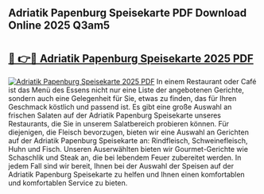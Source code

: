 ## Adriatik Papenburg Speisekarte PDF Download Online 2025 Q3am5

# <h2><a href="http://gccy9t.nevu.top/?p=Adriatik+Papenburg+Speisekarte">🔗 👉🔴 Adriatik Papenburg Speisekarte 2025 PDF</a></h2>

[![Adriatik Papenburg Speisekarte 2025 PDF](https://i.imgur.com/dBaPXMq.png)](http://gccy9t.nevu.top/?p=Adriatik+Papenburg+Speisekarte)
In einem Restaurant oder Café ist das Menü des Essens nicht nur eine Liste der angebotenen Gerichte, sondern auch eine Gelegenheit für Sie, etwas zu finden, das für Ihren Geschmack köstlich und passend ist. Es gibt eine große Auswahl an frischen Salaten auf der Adriatik Papenburg Speisekarte unseres Restaurants, die Sie in unserem Salatbereich probieren können. Für diejenigen, die Fleisch bevorzugen, bieten wir eine Auswahl an Gerichten auf der Adriatik Papenburg Speisekarte an: Rindfleisch, Schweinefleisch, Huhn und Fisch. Unseren Auserwählten bieten wir Gourmet-Gerichte wie Schaschlik und Steak an, die bei lebendem Feuer zubereitet werden. In jedem Fall sind wir bereit, Ihnen bei der Auswahl der Speisen auf der Adriatik Papenburg Speisekarte zu helfen und Ihnen einen komfortablen und komfortablen Service zu bieten.

